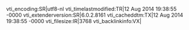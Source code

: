vti_encoding:SR|utf8-nl
vti_timelastmodified:TR|12 Aug 2014 19:38:55 -0000
vti_extenderversion:SR|6.0.2.8161
vti_cacheddtm:TX|12 Aug 2014 19:38:55 -0000
vti_filesize:IR|3768
vti_backlinkinfo:VX|
